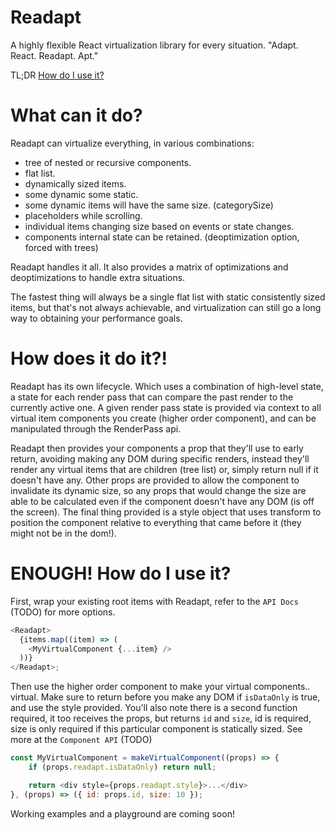 # Readapt
A highly flexible React virtualization library for every situation. "Adapt. React. Readapt. Apt."

TL;DR [How do I use it?](#enough-how-do-i-use-it)

# What can it do?

Readapt can virtualize everything, in various combinations:

* tree of nested or recursive components.
* flat list.
* dynamically sized items.
* some dynamic some static.
* some dynamic items will have the same size. (categorySize)
* placeholders while scrolling.
* individual items changing size based on events or state changes.
* components internal state can be retained. (deoptimization option, forced with trees)

Readapt handles it all. It also provides a matrix of optimizations and deoptimizations to handle extra situations.

The fastest thing will always be a single flat list with static consistently sized items, but that's not always achievable, and virtualization can still go a long way to obtaining your performance goals.

# How does it do it?!

Readapt has its own lifecycle. Which uses a combination of high-level state, a state for each render pass that can compare the past render to the currently active one. A given render pass state is provided via context to all virtual item components you create (higher order component), and can be manipulated through the RenderPass api.

Readapt then provides your components a prop that they'll use to early return, avoiding making any DOM during specific renders, instead they'll render any virtual items that are children (tree list) or, simply return null if it doesn't have any. Other props are provided to allow the component to invalidate its dynamic size, so any props that would change the size are able to be calculated even if the component doesn't have any DOM (is off the screen). The final thing provided is a style object that uses transform to position the component relative to everything that came before it (they might not be in the dom!).

# ENOUGH! How do I use it?

First, wrap your existing root items with Readapt, refer to the `API Docs` (TODO) for more options.

```js
<Readapt>
  {items.map((item) => (
    <MyVirtualComponent {...item} />
  ))}
</Readapt>;
```

Then use the higher order component to make your virtual components.. virtual. Make sure to return before you make any DOM if `isDataOnly` is true, and use the style provided.
You'll also note there is a second function required, it too receives the props, but returns `id` and `size`, id is required, size is only required if this particular component is statically sized. See more at the `Component API` (TODO)

```js
const MyVirtualComponent = makeVirtualComponent((props) => {
    if (props.readapt.isDataOnly) return null;

    return <div style={props.readapt.style}>...</div>
}, (props) => ({ id: props.id, size: 10 });
```

Working examples and a playground are coming soon!
